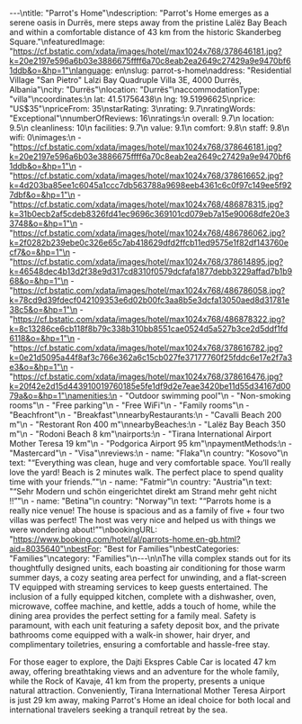 ---\ntitle: "Parrot's Home"\ndescription: "Parrot's Home emerges as a serene oasis in Durrës, mere steps away from the pristine Lalëz Bay Beach and within a comfortable distance of 43 km from the historic Skanderbeg Square."\nfeaturedImage: "https://cf.bstatic.com/xdata/images/hotel/max1024x768/378646181.jpg?k=20e2197e596a6b03e3886675ffff6a70c8eab2ea2649c27429a9e9470bf61ddb&o=&hp=1"\nlanguage: en\nslug: parrot-s-home\naddress: "Residential Village \"San Pietro\" Lalzi Bay Quadruple Villa 3E, 4000 Durrës, Albania"\ncity: "Durrës"\nlocation: "Durrës"\naccommodationType: "villa"\ncoordinates:\n  lat: 41.51756438\n  lng: 19.51996625\nprice: "US$35"\npriceFrom: 35\nstarRating: 3\nrating: 9.7\nratingWords: "Exceptional"\nnumberOfReviews: 16\nratings:\n  overall: 9.7\n  location: 9.5\n  cleanliness: 10\n  facilities: 9.7\n  value: 9.1\n  comfort: 9.8\n  staff: 9.8\n  wifi: 0\nimages:\n  - "https://cf.bstatic.com/xdata/images/hotel/max1024x768/378646181.jpg?k=20e2197e596a6b03e3886675ffff6a70c8eab2ea2649c27429a9e9470bf61ddb&o=&hp=1"\n  - "https://cf.bstatic.com/xdata/images/hotel/max1024x768/378616652.jpg?k=4d203ba85ee1c6045a1ccc7db563788a9698eeb4361c6c0f97c149ee5f927dbf&o=&hp=1"\n  - "https://cf.bstatic.com/xdata/images/hotel/max1024x768/486878315.jpg?k=31b0ecb2af5cdeb8326fd41ec9696c369101cd079eb7a15e90068dfe20e33748&o=&hp=1"\n  - "https://cf.bstatic.com/xdata/images/hotel/max1024x768/486786062.jpg?k=2f0282b239ebe0c326e65c7ab418629dfd2ffcb11ed9575e1f82df143760ecf7&o=&hp=1"\n  - "https://cf.bstatic.com/xdata/images/hotel/max1024x768/378614895.jpg?k=46548dec4b13d2f38e9d317cd8310f0579dcfafa1877debb3229affad7b1b968&o=&hp=1"\n  - "https://cf.bstatic.com/xdata/images/hotel/max1024x768/486786058.jpg?k=78cd9d39fdecf042109353e6d02b00fc3aa8b5e3dcfa13050aed8d31781e38c5&o=&hp=1"\n  - "https://cf.bstatic.com/xdata/images/hotel/max1024x768/486878322.jpg?k=8c13286ce6cb118f8b79c338b310bb8551cae0524d5a527b3ce2d5ddf1fd6118&o=&hp=1"\n  - "https://cf.bstatic.com/xdata/images/hotel/max1024x768/378616782.jpg?k=0e21d5095a44f8af3c766e362a6c15cb027fe37177760f25fddc6e17e2f7a3e3&o=&hp=1"\n  - "https://cf.bstatic.com/xdata/images/hotel/max1024x768/378616476.jpg?k=20f42e2d15d443910019760185e5fe1df9d2e7eae3420be11d55d34167d0079a&o=&hp=1"\namenities:\n  - "Outdoor swimming pool"\n  - "Non-smoking rooms"\n  - "Free parking"\n  - "Free WiFi"\n  - "Family rooms"\n  - "Beachfront"\n  - "Breakfast"\nnearbyRestaurants:\n  - "Cavalli Beach 200 m"\n  - "Restorant Ron 400 m"\nnearbyBeaches:\n  - "Lalëz Bay Beach 350 m"\n  - "Rodoni Beach 8 km"\nairports:\n  - "Tirana International Airport Mother Teresa 19 km"\n  - "Podgorica Airport 95 km"\npaymentMethods:\n  - "Mastercard"\n  - "Visa"\nreviews:\n  - name: "Flaka"\n    country: "Kosovo"\n    text: "“Everything was clean, huge and very comfortable space. You’ll really love the yard! Beach is 2 minutes walk. The perfect place to spend quality time with your friends.”"\n  - name: "Fatmir"\n    country: "Austria"\n    text: "“Sehr Modern und schön eingerichtet direkt am Strand mehr geht nicht !!”"\n  - name: "Betina"\n    country: "Norway"\n    text: "“Parrots home is a really nice venue! The house is spacious and as a family of five + four two villas was perfect! The host was very nice and helped us with things we were wondering about!”"\nbookingURL: "https://www.booking.com/hotel/al/parrots-home.en-gb.html?aid=8035640"\nbestFor: "Best for Families"\nbestCategories: "Families"\ncategory: "Families"\n---\n\nThe villa complex stands out for its thoughtfully designed units, each boasting air conditioning for those warm summer days, a cozy seating area perfect for unwinding, and a flat-screen TV equipped with streaming services to keep guests entertained. The inclusion of a fully equipped kitchen, complete with a dishwasher, oven, microwave, coffee machine, and kettle, adds a touch of home, while the dining area provides the perfect setting for a family meal. Safety is paramount, with each unit featuring a safety deposit box, and the private bathrooms come equipped with a walk-in shower, hair dryer, and complimentary toiletries, ensuring a comfortable and hassle-free stay.

For those eager to explore, the Dajti Ekspres Cable Car is located 47 km away, offering breathtaking views and an adventure for the whole family, while the Rock of Kavaje, 41 km from the property, presents a unique natural attraction. Conveniently, Tirana International Mother Teresa Airport is just 29 km away, making Parrot's Home an ideal choice for both local and international travelers seeking a tranquil retreat by the sea.